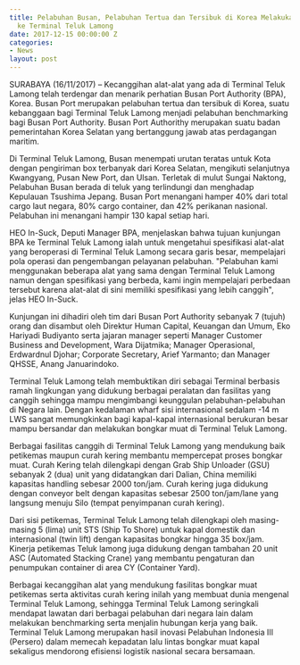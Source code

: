 ```yaml
---
title: Pelabuhan Busan, Pelabuhan Tertua dan Tersibuk di Korea Melakukan Studi Banding
  ke Terminal Teluk Lamong
date: 2017-12-15 00:00:00 Z
categories:
- News
layout: post
---
```


SURABAYA (16/11/2017) – Kecanggihan alat-alat yang ada di Terminal Teluk Lamong telah terdengar dan menarik perhatian Busan Port Authority (BPA), Korea. Busan Port merupakan pelabuhan tertua dan tersibuk di Korea, suatu kebanggaan bagi Terminal Teluk Lamong menjadi pelabuhan benchmarking bagi Busan Port Authority. Busan Port Authorithy merupakan suatu badan pemerintahan Korea Selatan yang bertanggung jawab  atas perdagangan maritim.

Di Terminal Teluk Lamong, Busan menempati urutan teratas untuk Kota dengan pengiriman box terbanyak dari Korea Selatan, mengikuti selanjutnya Kwangyang, Pusan New Port, dan Ulsan. Terletak di mulut Sungai Naktong, Pelabuhan Busan berada di teluk yang terlindungi dan menghadap Kepulauan Tsushima Jepang. Busan Port menangani hamper 40% dari total cargo laut negara, 80% cargo container, dan 42% perikanan nasional. Pelabuhan ini menangani hampir 130 kapal setiap hari.

HEO In-Suck, Deputi Manager BPA, menjelaskan bahwa tujuan kunjungan BPA ke Terminal Teluk Lamong ialah untuk mengetahui spesifikasi alat-alat yang beroperasi di Terminal Teluk Lamong secara garis besar, mempelajari pola operasi dan pengembangan pelayanan pelabuhan.
"Pelabuhan kami menggunakan beberapa alat yang sama dengan Terminal Teluk Lamong namun dengan spesifikasi yang berbeda, kami ingin mempelajari perbedaan tersebut karena alat-alat di sini memiliki spesifikasi yang lebih canggih", jelas HEO In-Suck.

Kunjungan ini dihadiri oleh tim dari Busan Port Authority sebanyak 7 (tujuh) orang dan disambut oleh Direktur Human Capital, Keuangan dan Umum, Eko Hariyadi Budiyanto serta jajaran manager seperti Manager Customer Business and Development, Wara Dijatmika; Manager Operasional, Erdwardnul Djohar; Corporate Secretary, Arief Yarmanto; dan Manager QHSSE, Anang Januarindoko.

Terminal Teluk Lamong telah membuktikan diri sebagai Terminal berbasis ramah lingkungan yang didukung berbagai peralatan dan fasilitas yang canggih sehingga mampu mengimbangi keunggulan pelabuhan-pelabuhan di Negara lain. Dengan kedalaman wharf sisi internasional sedalam -14 m LWS sangat memungkinkan bagi kapal-kapal internasional berukuran besar mampu bersandar dan melakukan bongkar muat di Terminal Teluk Lamong.

Berbagai fasilitas canggih di Terminal Teluk Lamong yang mendukung baik petikemas maupun curah kering membantu mempercepat proses bongkar muat. Curah Kering telah dilengkapi dengan Grab Ship Unloader (GSU) sebanyak 2 (dua) unit yang didatangkan dari Dalian, China memiliki kapasitas handling sebesar 2000 ton/jam. Curah kering juga didukung dengan conveyor belt dengan kapasitas sebesar 2500 ton/jam/lane yang langsung menuju Silo (tempat penyimpanan curah kering).

Dari sisi petikemas, Terminal Teluk Lamong telah dilengkapi oleh masing-masing 5 (lima) unit STS (Ship To Shore) untuk kapal domestik dan internasional (twin lift) dengan kapasitas bongkar hingga 35 box/jam. Kinerja petikemas Teluk lamong juga didukung  dengan tambahan 20 unit ASC (Automated Stacking Crane) yang membantu pengaturan dan penumpukan container di area CY (Container Yard).

Berbagai kecanggihan alat yang mendukung fasilitas bongkar muat petikemas serta aktivitas curah kering inilah yang membuat dunia mengenal Terminal Teluk Lamong, sehingga Terminal Teluk Lamong seringkali mendapat lawatan dari berbagai pelabuhan dari negara lain dalam melakukan benchmarking serta menjalin hubungan kerja yang baik. Terminal Teluk Lamong merupakan hasil inovasi Pelabuhan Indonesia III (Persero) dalam memecah kepadatan lalu lintas bongkar muat kapal sekaligus mendorong efisiensi logistik nasional secara bersamaan.